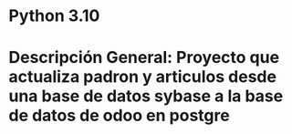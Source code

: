 # Python 3.10
# Descripción General: Proyecto que actualiza padron y articulos desde una base de datos sybase a la base de datos de odoo en postgre

